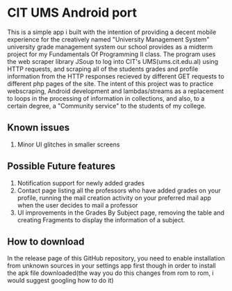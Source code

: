 # CIT UMS Android port
This is a simple app i built with the intention of providing a decent mobile experience for the creatively named \"University Management System\" university grade management system our school provides as a midterm project for my Fundamentals Of Programming II class. The program uses the web scraper library JSoup to log into CIT\'s UMS(ums.cit.edu.al) using HTTP requests, and scraping all of the students grades and profile information from the HTTP responses recieved by different GET requests to different php pages of the site. The intent of this project was to practice webscraping, Android development and lambdas/streams as a replacement to loops in the processing of information in collections, and also, to a certain degree, a \"Community service\" to the students of my college.

## Known issues
1. Minor UI glitches in smaller screens

## Possible Future features
1. Notification support for newly added grades
2. Contact page listing all the professors who have added grades on your profile, running the mail creation activity on your preferred mail app when the user decides to mail a professor
3. UI improvements in the Grades By Subject page, removing the table and creating Fragments to display the information of a subject.

## How to download
In the release page of this GitHub repository, you need to enable installation from unknown sources in your settings app first though in order to install the apk file downloaded(the way you do this changes from rom to rom, i would suggest googling how to do it)
